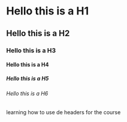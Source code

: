 # Hello this is a H1

## Hello this is a H2

### Hello this is a H3 

#### Hello this is a H4

##### Hello this is a H5

###### Hello this is a H6

learning how to use de headers for the course
